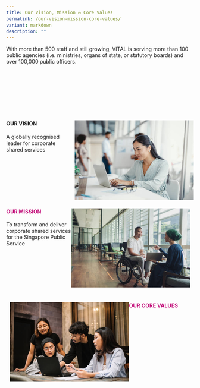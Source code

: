 ```yaml
---
title: Our Vision, Mission & Core Values
permalink: /our-vision-mission-core-values/
variant: markdown
description: ""
---
```

<style>
	
</style>
<p>With more than 500 staff and still growing, VITAL is serving more than 100 public agencies (i.e. ministries, organs of state, or statutory boards) and over 100,000 public officers.</p>
<div style="margin: 150px auto; width: 100%;" class="wrapper">
	<img style="float: right; max-width: 320px; margin-left: 10px;" src="/images/career/CorporateImg10.jpg">
	<div class="text-box">
		<h4><b>OUR VISION</b></h4>
		<p>A globally recognised leader for corporate shared services</p>
		</div>
</div>
<div style="margin: 150px auto; width: 100%;" class="wrapper">
	<img style="float: right; max-width: 320px; margin-right: 10px;" src="/images/career/CorporateImg4_Asian_.jpg">
	<div class="text-box">
		<h4 style="color: #C10977"><b>OUR MISSION</b></h4>
		<p>To transform and deliver corporate shared services for the Singapore Public Service</p>
		</div>
</div>
<div style="margin: 150px auto; width: 100%;" class="wrapper">
	<div class="text-box">
		<img style="float: left; max-width: 320px; margin-left: 10px;" src="/images/career/CorporateImg9_Asiain_.jpg">
		<h4 style="color: #C10977"><b>OUR CORE VALUES</b></h4>
		<p></p>
	</div>
</div>